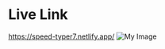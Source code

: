 # Live Link
<https://speed-typer7.netlify.app/>
![My Image](https://i.ibb.co/yW5F2Rr/Screenshot-7.png)